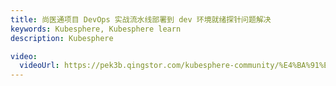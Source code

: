 ```yaml
---
title: 尚医通项目 DevOps 实战流水线部署到 dev 环境就绪探针问题解决
keywords: Kubesphere, Kubesphere learn
description: Kubesphere

video:
  videoUrl: https://pek3b.qingstor.com/kubesphere-community/%E4%BA%91%E5%8E%9F%E7%94%9F%E5%AE%9E%E6%88%98/123%E3%80%81devops-%E5%8F%AF%E8%A7%86%E5%8C%96Pipeline-%E7%AC%AC%E4%BA%94%E6%AD%A5-%E5%B0%B1%E7%BB%AA%E6%8E%A2%E9%92%88%E9%97%AE%E9%A2%98.mp4
---
```

